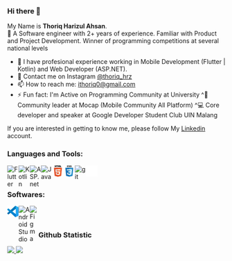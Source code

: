 ### Hi there 👋

My Name is **Thoriq Harizul Ahsan**.\
🔭 A Software engineer with 2+ years of experience. Familiar with Product and Project Development. Winner of programming competitions at several national levels

- 💼 I have profesional experience working in Mobile Development (Flutter | Kotlin) and Web Developer (ASP.NET).
- 💬 Contact me on Instagram [@thoriq_hrz](https://www.instagram.com/thoriq_hrz/)
- 📫 How to reach me: ithoriq0@gmail.com
- ⚡ Fun fact: I'm Active on Programming Community at University
      ^📲 Community leader at Mocap (Mobile Community All Platform)
      ^󠁇󠁇💻 Core developer and speaker at Google Developer Student Club UIN Malang


If you are interested in getting to know me, please follow My [Linkedin](https://www.linkedin.com/in/thoriq-harizul-ahsan-79472912b/) account.

### Languages and Tools:

<img align="left" alt="Flutter" width="26px" src="https://storage.googleapis.com/cms-storage-bucket/a9d6ce81aee44ae017ee.png" />
<img align="left" alt="Kotlin" width="26px" src="https://upload.wikimedia.org/wikipedia/commons/7/74/Kotlin_Icon.png" />
<img align="left" alt="ASP.net" width="26px" src="https://www.remoterocketship.com/_next/image?url=%2Fimages%2Fblog%2FASP.NET-icon-for-blog.jpg&w=384&q=75" />
<img align="left" alt="Java" width="26px" src="https://img.utdstc.com/icon/d54/e1c/d54e1ca541ba7a220d54b2b0b39f450df49e42aeb848cd1552d02bfa89e17847:200" />
<a href="https://www.w3.org/html/" target="_blank"><img align="left" alt="HTML5" width="26px" src="https://raw.githubusercontent.com/github/explore/80688e429a7d4ef2fca1e82350fe8e3517d3494d/topics/html/html.png" /></a>
<a href="https://www.w3schools.com/css/" target="_blank"><img align="left" alt="CSS3" width="26px" src="https://raw.githubusercontent.com/github/explore/80688e429a7d4ef2fca1e82350fe8e3517d3494d/topics/css/css.png" /></a>
<a href="https://git-scm.com/" target="_blank"> <img align="left" alt="git" width="26px" src="https://www.vectorlogo.zone/logos/git-scm/git-scm-icon.svg"/> </a>
<img align="left" alt="GitHub" width="26px" src="https://github.com/Aakarsh-B/trying-repos/blob/master/github.svg" />
<br />
<br />

### Softwares:

<img align="left" alt="Visual Studio Code" width="26px" src="https://raw.githubusercontent.com/github/explore/80688e429a7d4ef2fca1e82350fe8e3517d3494d/topics/visual-studio-code/visual-studio-code.png" />
<img align="left" alt="Android Studio" width="26px" src="https://upload.wikimedia.org/wikipedia/commons/thumb/c/c1/Android_Studio_icon_%282023%29.svg/2048px-Android_Studio_icon_%282023%29.svg.png" />
<img align="left" alt="Figma" width="20px" src="https://upload.wikimedia.org/wikipedia/commons/3/33/Figma-logo.svg" />




<br />
<br />

### Github Statistic
<p align="left">
<a href="https://github.com/Thoriq-ha">
  <img height="180em" src="https://github-readme-stats-eight-theta.vercel.app/api?username=Thoriq-ha&show_icons=true&theme=algolia&include_all_commits=true&count_private=true"/>
  <img height="180em" src="https://github-readme-stats-eight-theta.vercel.app/api/top-langs/?username=Thoriq-ha&layout=compact&langs_count=8&theme=algolia"/>
</a>
</p>
